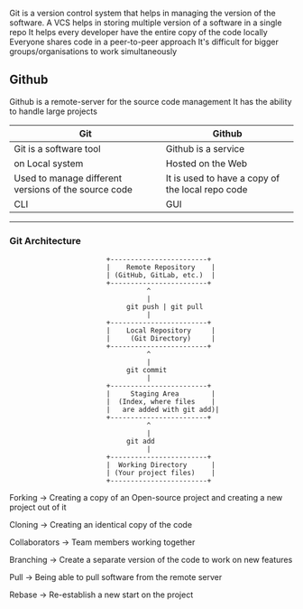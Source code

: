 Git is a version control system that helps in managing the version of the software.
A VCS helps in storing multiple version of a software in a single repo 
It helps every developer have the entire copy of the code locally
Everyone shares code in a peer-to-peer approach
It's difficult for bigger groups/organisations to work simultaneously

## Github

Github is a remote-server for the source code management
It has the ability to handle large projects

| Git                                                  | Github                                           |
| ---------------------------------------------------- | ------------------------------------------------ |
| Git is a software tool                               | Github is a service                              |
| on Local system                                      | Hosted on the Web                                |
| Used to manage different versions of the source code | It is used to have a copy of the local repo code |
| CLI                                                  | GUI                                              |

---
### Git Architecture 

                            +------------------------+
                            |    Remote Repository    |
                            | (GitHub, GitLab, etc.)  |
                            +------------------------+
                                      ^
                                      |
                                 git push | git pull
                                      |
                            +------------------------+
                            |    Local Repository     |
                            |     (Git Directory)     |
                            +------------------------+
                                      ^
                                      |
                                 git commit
                                      |
                            +------------------------+
                            |     Staging Area        |
                            |  (Index, where files    |
                            |   are added with git add)|
                            +------------------------+
                                      ^
                                      |
                                 git add
                                      |
                            +------------------------+
                            |  Working Directory      |
                            | (Your project files)    |
                            +------------------------+


Forking -> Creating a copy of an Open-source project and creating a new project out of it

Cloning -> Creating an identical copy of the code

Collaborators -> Team members working together

Branching -> Create a separate version of the code to work on new features

Pull -> Being able to pull software from the remote server

Rebase -> Re-establish a new start on the project

